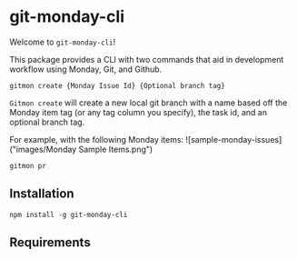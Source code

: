 # git-monday-cli

Welcome to `git-monday-cli`!

This package provides a CLI with two commands that aid in development workflow using Monday, Git, and Github.

```
gitmon create {Monday Issue Id} {Optional branch tag}
```

`Gitmon create` will create a new local git branch with a name based off the Monday item tag (or any tag column you specify), the task id, and an optional branch tag.

For example, with the following Monday items:
![sample-monday-issues]("images/Monday Sample Items.png")

`gitmon pr`

## Installation

`npm install -g git-monday-cli`

## Requirements
